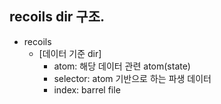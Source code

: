 ## recoils dir 구조.

- recoils
  - [데이터 기준 dir]
    - atom: 해당 데이터 관련 atom(state)
    - selector: atom 기반으로 하는 파생 데이터
    - index: barrel file
